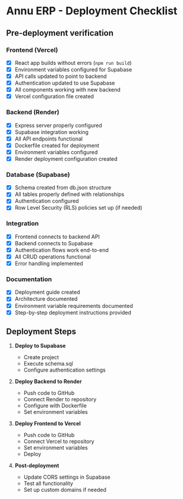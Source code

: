 # Annu ERP - Deployment Checklist

## Pre-deployment verification

### Frontend (Vercel)
- [x] React app builds without errors (`npm run build`)
- [x] Environment variables configured for Supabase
- [x] API calls updated to point to backend
- [x] Authentication updated to use Supabase
- [x] All components working with new backend
- [x] Vercel configuration file created

### Backend (Render)
- [x] Express server properly configured
- [x] Supabase integration working
- [x] All API endpoints functional
- [x] Dockerfile created for deployment
- [x] Environment variables configured
- [x] Render deployment configuration created

### Database (Supabase)
- [x] Schema created from db.json structure
- [x] All tables properly defined with relationships
- [x] Authentication configured
- [x] Row Level Security (RLS) policies set up (if needed)

### Integration
- [x] Frontend connects to backend API
- [x] Backend connects to Supabase
- [x] Authentication flows work end-to-end
- [x] All CRUD operations functional
- [x] Error handling implemented

### Documentation
- [x] Deployment guide created
- [x] Architecture documented
- [x] Environment variable requirements documented
- [x] Step-by-step deployment instructions provided

## Deployment Steps

1. **Deploy to Supabase**
   - Create project
   - Execute schema.sql
   - Configure authentication settings

2. **Deploy Backend to Render** 
   - Push code to GitHub
   - Connect Render to repository
   - Configure with Dockerfile
   - Set environment variables

3. **Deploy Frontend to Vercel**
   - Push code to GitHub
   - Connect Vercel to repository
   - Set environment variables
   - Deploy

4. **Post-deployment**
   - Update CORS settings in Supabase
   - Test all functionality
   - Set up custom domains if needed